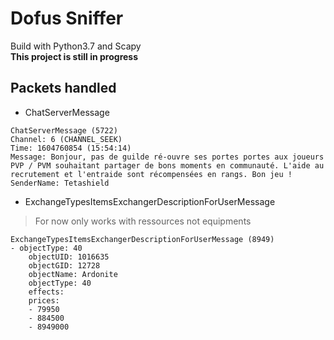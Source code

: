 # Dofus Sniffer
Build with Python3.7 and Scapy  
**This project is still in progress**

## Packets handled

* ChatServerMessage
```
ChatServerMessage (5722)
Channel: 6 (CHANNEL_SEEK)
Time: 1604760854 (15:54:14)
Message: Bonjour, pas de guilde ré-ouvre ses portes portes aux joueurs PVP / PVM souhaitant partager de bons moments en communauté. L'aide au recrutement et l'entraide sont récompensées en rangs. Bon jeu !
SenderName: Tetashield
```

* ExchangeTypesItemsExchangerDescriptionForUserMessage
> For now only works with ressources not equipments
```
ExchangeTypesItemsExchangerDescriptionForUserMessage (8949)
- objectType: 40
    objectUID: 1016635
    objectGID: 12728
    objectName: Ardonite
    objectType: 40
    effects:
    prices:
    - 79950 
    - 884500
    - 8949000
```